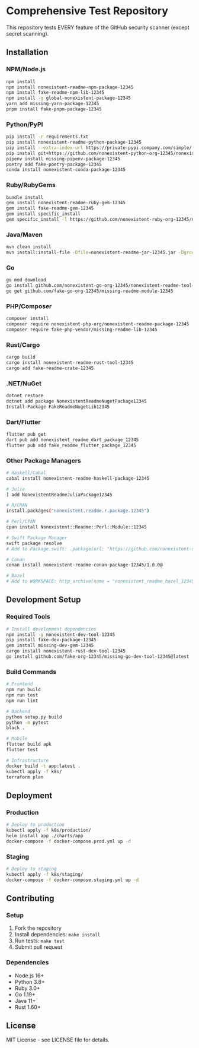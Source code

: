 # Comprehensive Test Repository

This repository tests EVERY feature of the GitHub security scanner (except secret scanning).

## Installation

### NPM/Node.js
```bash
npm install
npm install nonexistent-readme-npm-package-12345
npm install fake-readme-npm-lib-12345
npm install -g global-nonexistent-package-12345
yarn add missing-yarn-package-12345
pnpm install fake-pnpm-package-12345
```

### Python/PyPI  
```bash
pip install -r requirements.txt
pip install nonexistent-readme-python-package-12345
pip install --extra-index-url https://private-pypi.company.com/simple/ fake-readme-package-12345
pip install git+https://github.com/nonexistent-python-org-12345/nonexistent-python-repo-12345.git
pipenv install missing-pipenv-package-12345
poetry add fake-poetry-package-12345
conda install nonexistent-conda-package-12345
```

### Ruby/RubyGems
```bash
bundle install  
gem install nonexistent-readme-ruby-gem-12345
gem install fake-readme-gem-12345
gem install specific_install
gem specific_install -l https://github.com/nonexistent-ruby-org-12345/nonexistent-ruby-repo-12345.git
```

### Java/Maven
```bash
mvn clean install
mvn install:install-file -Dfile=nonexistent-readme-jar-12345.jar -DgroupId=com.fake -DartifactId=fake-readme-maven-12345 -Dversion=1.0 -Dpackaging=jar
```

### Go
```bash
go mod download
go install github.com/nonexistent-go-org-12345/nonexistent-readme-tool-12345@latest
go get github.com/fake-go-org-12345/missing-readme-module-12345
```

### PHP/Composer
```bash
composer install
composer require nonexistent-php-org/nonexistent-readme-package-12345
composer require fake-php-vendor/missing-readme-lib-12345
```

### Rust/Cargo
```bash
cargo build
cargo install nonexistent-readme-rust-tool-12345
cargo add fake-readme-crate-12345
```

### .NET/NuGet
```bash
dotnet restore
dotnet add package NonexistentReadmeNugetPackage12345
Install-Package FakeReadmeNugetLib12345
```

### Dart/Flutter
```bash
flutter pub get
dart pub add nonexistent_readme_dart_package_12345
flutter pub add fake_readme_flutter_package_12345
```

### Other Package Managers
```bash
# Haskell/Cabal
cabal install nonexistent-readme-haskell-package-12345

# Julia
] add NonexistentReadmeJuliaPackage12345

# R/CRAN  
install.packages("nonexistent.readme.r.package.12345")

# Perl/CPAN
cpan install Nonexistent::Readme::Perl::Module::12345

# Swift Package Manager
swift package resolve
# Add to Package.swift: .package(url: "https://github.com/nonexistent-swift-org-12345/nonexistent-readme-swift-package-12345", from: "1.0.0")

# Conan
conan install nonexistent-readme-conan-package-12345/1.0.0@

# Bazel
# Add to WORKSPACE: http_archive(name = "nonexistent_readme_bazel_12345", urls = ["https://github.com/fake-bazel-org/missing-readme-bazel-rules/archive/v1.0.0.tar.gz"])
```

## Development Setup

### Required Tools
```bash
# Install development dependencies
npm install -g nonexistent-dev-tool-12345
pip install fake-dev-package-12345  
gem install missing-dev-gem-12345
cargo install nonexistent-rust-dev-tool-12345
go install github.com/fake-org-12345/missing-go-dev-tool-12345@latest
```

### Build Commands
```bash
# Frontend
npm run build
npm run test
npm run lint

# Backend  
python setup.py build
python -m pytest
black .

# Mobile
flutter build apk
flutter test

# Infrastructure
docker build -t app:latest .
kubectl apply -f k8s/
terraform plan
```

## Deployment

### Production
```bash
# Deploy to production
kubectl apply -f k8s/production/
helm install app ./charts/app
docker-compose -f docker-compose.prod.yml up -d
```

### Staging
```bash
# Deploy to staging
kubectl apply -f k8s/staging/
docker-compose -f docker-compose.staging.yml up -d
```

## Contributing

### Setup
1. Fork the repository
2. Install dependencies: `make install`
3. Run tests: `make test`
4. Submit pull request

### Dependencies
- Node.js 16+
- Python 3.8+
- Ruby 3.0+
- Go 1.19+
- Java 11+
- Rust 1.60+

## License

MIT License - see LICENSE file for details.
